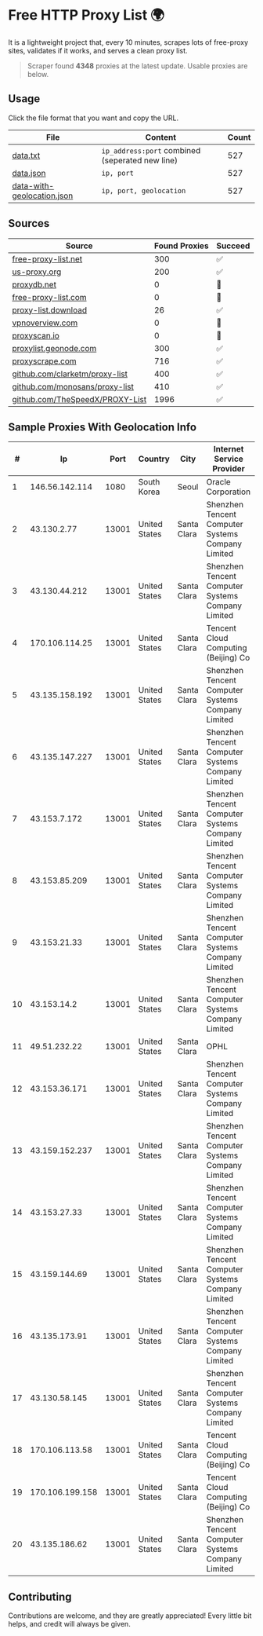 
# Free HTTP Proxy List 🌍

It is a lightweight project that, every 10 minutes, scrapes lots of free-proxy sites, validates if it works, and serves a clean proxy list.


> Scraper found **4348** proxies at the latest update. Usable proxies are below.

## Usage

Click the file format that you want and copy the URL.


|File|Content|Count|
|----|-------|-----|
|[data.txt](https://raw.githubusercontent.com/themiralay/Proxy-List-World/master/data.txt)|`ip_address:port` combined (seperated new line)|527|
|[data.json](https://raw.githubusercontent.com/themiralay/Proxy-List-World/master/data.json)|`ip, port`|527|
|[data-with-geolocation.json](https://raw.githubusercontent.com/themiralay/Proxy-List-World/master/data-with-geolocation.json)|`ip, port, geolocation`|527|

## Sources

|Source|Found Proxies|Succeed|
|------|-------------|-------|
|[free-proxy-list.net](https://free-proxy-list.net)|300|✅|
|[us-proxy.org](https://www.us-proxy.org)|200|✅|
|[proxydb.net](http://proxydb.net)|0|🚫|
|[free-proxy-list.com](https://free-proxy-list.com/?page=&port=&type%5B%5D=http&type%5B%5D=https&up_time=0&search=Search)|0|🚫|
|[proxy-list.download](https://www.proxy-list.download/HTTP)|26|✅|
|[vpnoverview.com](https://vpnoverview.com/privacy/anonymous-browsing/free-proxy-servers)|0|🚫|
|[proxyscan.io](https://www.proxyscan.io)|0|🚫|
|[proxylist.geonode.com](https://proxylist.geonode.com/api/proxy-list?limit=300&page=1&sort_by=lastChecked&sort_type=desc&protocols=http,https)|300|✅|
|[proxyscrape.com](https://api.proxyscrape.com/v2/?request=displayproxies&protocol=http&timeout=10000&country=all&ssl=all&anonymity=all)|716|✅|
|[github.com/clarketm/proxy-list](https://raw.githubusercontent.com/clarketm/proxy-list/master/proxy-list-raw.txt)|400|✅|
|[github.com/monosans/proxy-list](https://raw.githubusercontent.com/monosans/proxy-list/main/proxies/http.txt)|410|✅|
|[github.com/TheSpeedX/PROXY-List](https://raw.githubusercontent.com/TheSpeedX/PROXY-List/master/http.txt)|1996|✅|


## Sample Proxies With Geolocation Info

|#|Ip|Port|Country|City|Internet Service Provider|
|-|--|----|-------|----|-------------------------|
|1|146.56.142.114|1080|South Korea|Seoul|Oracle Corporation|
|2|43.130.2.77|13001|United States|Santa Clara|Shenzhen Tencent Computer Systems Company Limited|
|3|43.130.44.212|13001|United States|Santa Clara|Shenzhen Tencent Computer Systems Company Limited|
|4|170.106.114.25|13001|United States|Santa Clara|Tencent Cloud Computing (Beijing) Co|
|5|43.135.158.192|13001|United States|Santa Clara|Shenzhen Tencent Computer Systems Company Limited|
|6|43.135.147.227|13001|United States|Santa Clara|Shenzhen Tencent Computer Systems Company Limited|
|7|43.153.7.172|13001|United States|Santa Clara|Shenzhen Tencent Computer Systems Company Limited|
|8|43.153.85.209|13001|United States|Santa Clara|Shenzhen Tencent Computer Systems Company Limited|
|9|43.153.21.33|13001|United States|Santa Clara|Shenzhen Tencent Computer Systems Company Limited|
|10|43.153.14.2|13001|United States|Santa Clara|Shenzhen Tencent Computer Systems Company Limited|
|11|49.51.232.22|13001|United States|Santa Clara|OPHL|
|12|43.153.36.171|13001|United States|Santa Clara|Shenzhen Tencent Computer Systems Company Limited|
|13|43.159.152.237|13001|United States|Santa Clara|Shenzhen Tencent Computer Systems Company Limited|
|14|43.153.27.33|13001|United States|Santa Clara|Shenzhen Tencent Computer Systems Company Limited|
|15|43.159.144.69|13001|United States|Santa Clara|Shenzhen Tencent Computer Systems Company Limited|
|16|43.135.173.91|13001|United States|Santa Clara|Shenzhen Tencent Computer Systems Company Limited|
|17|43.130.58.145|13001|United States|Santa Clara|Shenzhen Tencent Computer Systems Company Limited|
|18|170.106.113.58|13001|United States|Santa Clara|Tencent Cloud Computing (Beijing) Co|
|19|170.106.199.158|13001|United States|Santa Clara|Tencent Cloud Computing (Beijing) Co|
|20|43.135.186.62|13001|United States|Santa Clara|Shenzhen Tencent Computer Systems Company Limited|



## Contributing

Contributions are welcome, and they are greatly appreciated! Every
little bit helps, and credit will always be given.

